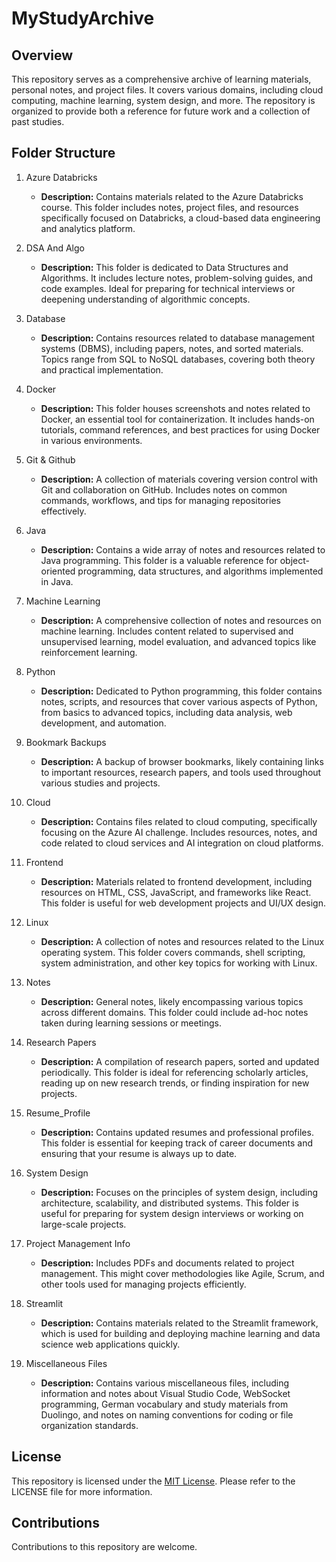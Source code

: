 # MyStudyArchive

## Overview

This repository serves as a comprehensive archive of learning materials, personal notes, and project files. It covers various domains, including cloud computing, machine learning, system design, and more. The repository is organized to provide both a reference for future work and a collection of past studies.

## Folder Structure

1. Azure Databricks

   - **Description:** Contains materials related to the Azure Databricks course. This folder includes notes, project files, and resources specifically focused on Databricks, a cloud-based data engineering and analytics platform.

2. DSA And Algo

   - **Description:** This folder is dedicated to Data Structures and Algorithms. It includes lecture notes, problem-solving guides, and code examples. Ideal for preparing for technical interviews or deepening understanding of algorithmic concepts.

3. Database

   - **Description:** Contains resources related to database management systems (DBMS), including papers, notes, and sorted materials. Topics range from SQL to NoSQL databases, covering both theory and practical implementation.

4. Docker

   - **Description:** This folder houses screenshots and notes related to Docker, an essential tool for containerization. It includes hands-on tutorials, command references, and best practices for using Docker in various environments.

5. Git & Github

   - **Description:** A collection of materials covering version control with Git and collaboration on GitHub. Includes notes on common commands, workflows, and tips for managing repositories effectively.

6. Java

   - **Description:** Contains a wide array of notes and resources related to Java programming. This folder is a valuable reference for object-oriented programming, data structures, and algorithms implemented in Java.

7. Machine Learning

   - **Description:** A comprehensive collection of notes and resources on machine learning. Includes content related to supervised and unsupervised learning, model evaluation, and advanced topics like reinforcement learning.

8. Python

   - **Description:** Dedicated to Python programming, this folder contains notes, scripts, and resources that cover various aspects of Python, from basics to advanced topics, including data analysis, web development, and automation.

9. Bookmark Backups

   - **Description:** A backup of browser bookmarks, likely containing links to important resources, research papers, and tools used throughout various studies and projects.

10. Cloud

    - **Description:** Contains files related to cloud computing, specifically focusing on the Azure AI challenge. Includes resources, notes, and code related to cloud services and AI integration on cloud platforms.

11. Frontend

    - **Description:** Materials related to frontend development, including resources on HTML, CSS, JavaScript, and frameworks like React. This folder is useful for web development projects and UI/UX design.

12. Linux

    - **Description:** A collection of notes and resources related to the Linux operating system. This folder covers commands, shell scripting, system administration, and other key topics for working with Linux.

13. Notes

    - **Description:** General notes, likely encompassing various topics across different domains. This folder could include ad-hoc notes taken during learning sessions or meetings.

14. Research Papers

    - **Description:** A compilation of research papers, sorted and updated periodically. This folder is ideal for referencing scholarly articles, reading up on new research trends, or finding inspiration for new projects.

15. Resume_Profile

    - **Description:** Contains updated resumes and professional profiles. This folder is essential for keeping track of career documents and ensuring that your resume is always up to date.

16. System Design

    - **Description:** Focuses on the principles of system design, including architecture, scalability, and distributed systems. This folder is useful for preparing for system design interviews or working on large-scale projects.

17. Project Management Info

    - **Description:** Includes PDFs and documents related to project management. This might cover methodologies like Agile, Scrum, and other tools used for managing projects efficiently.

18. Streamlit

    - **Description:** Contains materials related to the Streamlit framework, which is used for building and deploying machine learning and data science web applications quickly.

19. Miscellaneous Files
    - **Description:** Contains various miscellaneous files, including information and notes about Visual Studio Code, WebSocket programming, German vocabulary and study materials from Duolingo, and notes on naming conventions for coding or file organization standards.

## License

This repository is licensed under the [MIT License](https://opensource.org/licenses/MIT). Please refer to the LICENSE file for more information.

## Contributions

Contributions to this repository are welcome.
